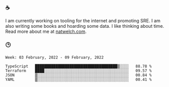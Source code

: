 ### ☕

I am currently working on tooling for the internet and promoting SRE. I am also writing some books and hoarding some data. I like thinking about time. Read more about me at [natwelch.com](https://natwelch.com).

### 🕒

<!--START_SECTION:waka-->
```text
Week: 03 February, 2022 - 09 February, 2022

TypeScript   ████████████████████████████████████▒░░░░   88.78 % 
Terraform    ████░░░░░░░░░░░░░░░░░░░░░░░░░░░░░░░░░░░░░   09.57 % 
JSON         ▒░░░░░░░░░░░░░░░░░░░░░░░░░░░░░░░░░░░░░░░░   00.84 % 
YAML         ▒░░░░░░░░░░░░░░░░░░░░░░░░░░░░░░░░░░░░░░░░   00.41 % 
```
<!--END_SECTION:waka-->
